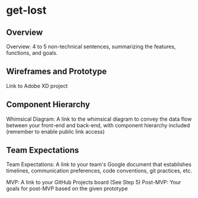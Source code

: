 # get-lost
## Overview

Overview: 4 to 5 non-technical sentences, summarizing the features, functions, and goals.

## Wireframes and Prototype

Link to Adobe XD project

## Component Hierarchy


Whimsical Diagram: A link to the whimsical diagram to convey the data flow between your front-end and back-end, with component hierarchy included (remember to enable public link access)

## Team Expectations

Team Expectations: A link to your team's Google document that establishes timelines, communication preferences, code conventions, git practices, etc.


MVP: A link to your GitHub Projects board (See Step 5)
Post-MVP: Your goals for post-MVP based on the given prototype